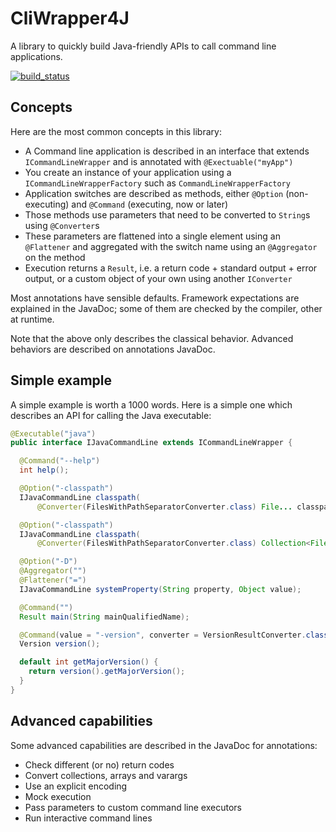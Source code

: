 # CliWrapper4J

A library to quickly build Java-friendly APIs to call command line applications.

[![build_status](https://travis-ci.org/scambon/CliWrapper4J.svg?branch=master)](https://travis-ci.org/scambon/CliWrapper4J)



## Concepts

Here are the most common concepts in this library:

- A Command line application is described in an interface that extends <code>ICommandLineWrapper</code> and is annotated with <code>@Exectuable("myApp")</code>
- You create an instance of your application using a <code>ICommandLineWrapperFactory</code> such as <code>CommandLineWrapperFactory</code>
- Application switches are described as methods, either <code>@Option</code> (non-executing) and <code>@Command</code> (executing, now or later)
- Those methods use parameters that need to be converted to <code>String</code>s using <code>@Converter</code>s
- These parameters are flattened into a single element using an <code>@Flattener</code> and aggregated with the switch name using an <code>@Aggregator</code> on the method
- Execution returns a <code>Result</code>, i.e. a return code + standard output + error output, or a custom object of your own using another <code>IConverter</code>

Most annotations have sensible defaults.
Framework expectations are explained in the JavaDoc; some of them are checked by the compiler, other at runtime.

Note that the above only describes the classical behavior.
Advanced behaviors are described on annotations JavaDoc.



## Simple example

A simple example is worth a 1000 words.
Here is a simple one which describes an API for calling the Java executable:

```java
@Executable("java")
public interface IJavaCommandLine extends ICommandLineWrapper {

  @Command("--help")
  int help();

  @Option("-classpath")
  IJavaCommandLine classpath(
      @Converter(FilesWithPathSeparatorConverter.class) File... classpathElements);

  @Option("-classpath")
  IJavaCommandLine classpath(
      @Converter(FilesWithPathSeparatorConverter.class) Collection<File> classpathElements);

  @Option("-D")
  @Aggregator("")
  @Flattener("=")
  IJavaCommandLine systemProperty(String property, Object value);

  @Command("")
  Result main(String mainQualifiedName);

  @Command(value = "-version", converter = VersionResultConverter.class)
  Version version();  

  default int getMajorVersion() {
    return version().getMajorVersion();
  }
}
```

## Advanced capabilities

Some advanced capabilities are described in the JavaDoc for annotations:

- Check different (or no) return codes
- Convert collections, arrays and varargs
- Use an explicit encoding
- Mock execution
- Pass parameters to custom command line executors
- Run interactive command lines